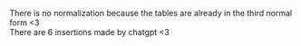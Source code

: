 There is no normalization because the tables are already in the third normal form <3                                                                                                                                                                                                
There are 6 insertions made by chatgpt <3
